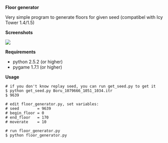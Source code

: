 **Floor generator**

Very simple program to generate floors for given seed (compatibel with Icy Tower 1.4/1.5)

**Screenshots**

<img src='https://raw.github.com/erpeton/itfg/master/floor.png'/>

**Requirements**

* python 2.5.2 (or higher)
* pygame 1.7.1 (or higher)

**Usage**

    # if you don't know replay seed, you can run get_seed.py to get it
    $ python get_seed.py Boru_1079666_1051_1034.itr 
    $ 9639

    # edit floor_generator.py, set variables:
    # seed        = 9639
    # begin_floor = 0
    # end_floor   = 170
    # moverate    = 10

    # run floor_generator.py
    $ python floor_generator.py
